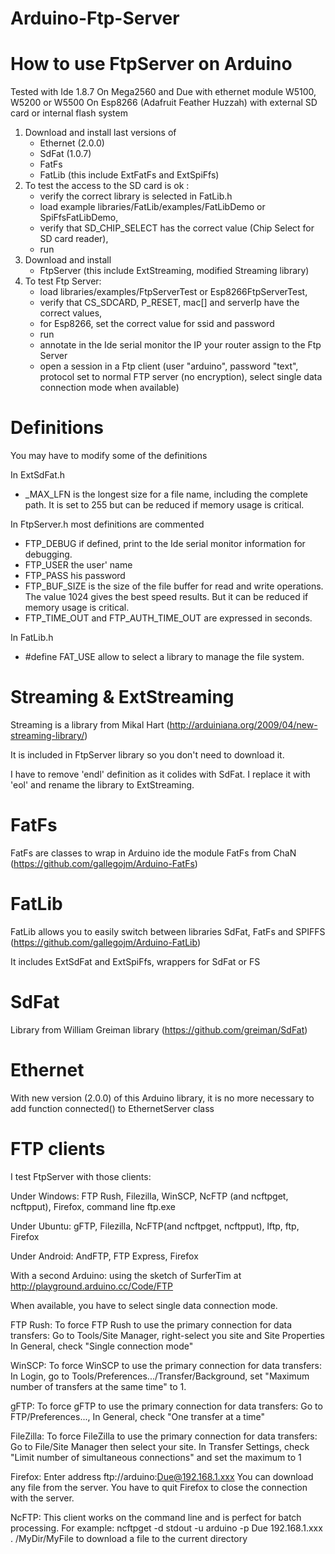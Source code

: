 Arduino-Ftp-Server
==================

How to use FtpServer on Arduino
===============================

Tested with Ide 1.8.7
On Mega2560 and Due with ethernet module W5100, W5200 or W5500
On Esp8266 (Adafruit Feather Huzzah) with external SD card or internal flash system

1) Download and install last versions of
   - Ethernet (2.0.0)
   - SdFat (1.0.7)
   - FatFs
   - FatLib (this include ExtFatFs and ExtSpiFfs)
2) To test the access to the SD card is ok :
   - verify the correct library is selected in FatLib.h
   - load example libraries/FatLib/examples/FatLibDemo or SpiFfsFatLibDemo,
   - verify that SD_CHIP_SELECT has the correct value (Chip Select for SD card reader),
   - run
3) Download and install
   - FtpServer (this include ExtStreaming, modified Streaming library)
4) To test Ftp Server:
   - load libraries/examples/FtpServerTest or Esp8266FtpServerTest,
   - verify that CS_SDCARD, P_RESET, mac[] and serverIp have the correct values,
   - for Esp8266, set the correct value for ssid and password
   - run
   - annotate in the Ide serial monitor the IP your router assign to the Ftp Server
   - open a session in a Ftp client (user "arduino", password "text",
       protocol set to normal FTP server (no encryption),
       select single data connection mode when available)

Definitions
===========

You may have to modify some of the definitions

In ExtSdFat.h
   - _MAX_LFN  is the longest size for a file name, including the complete path.
               It is set to 255 but can be reduced if memory usage is critical.
  
In FtpServer.h most definitions are commented
   - FTP_DEBUG if defined, print to the Ide serial monitor information for debugging.
   - FTP_USER  the user' name
   - FTP_PASS  his password
   - FTP_BUF_SIZE is the size of the file buffer for read and write operations. The value 1024 gives the best speed results. But it can be reduced if memory usage is critical.
   - FTP_TIME_OUT and FTP_AUTH_TIME_OUT are expressed in seconds.

In FatLib.h
   - #define FAT_USE allow to select a library to manage the file system.
   
Streaming & ExtStreaming       
========================

Streaming is a library from Mikal Hart (http://arduiniana.org/2009/04/new-streaming-library/)

It is included in FtpServer library so you don't need to download it.

I have to remove 'endl' definition as it colides with SdFat. I replace it with 'eol' and rename the library to ExtStreaming.

FatFs
=====

FatFs are classes to wrap in Arduino ide the module FatFs from ChaN
(https://github.com/gallegojm/Arduino-FatFs)

FatLib
======

FatLib allows you to easily switch between libraries SdFat, FatFs and SPIFFS
(https://github.com/gallegojm/Arduino-FatLib)

It includes ExtSdFat and ExtSpiFfs, wrappers for SdFat or FS

SdFat
=====

Library from William Greiman library
(https://github.com/greiman/SdFat)

Ethernet
========

With new version (2.0.0) of this Arduino library, it is no more necessary to add function
connected() to EthernetServer class

FTP clients
===========

I test FtpServer with those clients:

Under Windows:
  FTP Rush, Filezilla, WinSCP, NcFTP (and ncftpget, ncftpput), Firefox, command line ftp.exe
  
Under Ubuntu:
  gFTP, Filezilla, NcFTP(and ncftpget, ncftpput), lftp, ftp, Firefox
  
Under Android:
  AndFTP, FTP Express, Firefox
  
With a second Arduino:
  using the sketch of SurferTim at http://playground.arduino.cc/Code/FTP

When available, you have to select single data connection mode.

FTP Rush:
To force FTP Rush to use the primary connection for data transfers:
Go to Tools/Site Manager, right-select you site and Site Properties
In General, check "Single connection mode"

WinSCP:
To force WinSCP to use the primary connection for data transfers:
In Login, go to Tools/Preferences.../Transfer/Background,
  set "Maximum number of transfers at the same time" to 1.

gFTP:
To force gFTP to use the primary connection for data transfers:
Go to FTP/Preferences...,
In General, check "One transfer at a time"
  
FileZilla:
To force FileZilla to use the primary connection for data transfers:
Go to File/Site Manager then select your site.
In Transfer Settings, check "Limit number of simultaneous connections" and set the maximum to 1

Firefox:
Enter address ftp://arduino:Due@192.168.1.xxx
You can download any file from the server.
You have to quit Firefox to close the connection with the server.

NcFTP:
This client works on the command line and is perfect for batch processing.
For example:
  ncftpget -d stdout -u arduino -p Due 192.168.1.xxx . /MyDir/MyFile
  to download a file to the current directory
